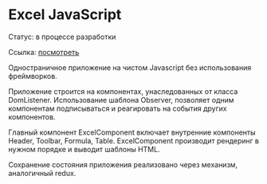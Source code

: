 # Excel JavaScript
Статус: в процессе разработки

Ссылка: [посмотреть](https://vakulovv.github.io/js-excel/) 

Одностраничное приложение на чистом Javascript без использования фреймворков.

Приложение строится на компонентах, унаследованных от класса DomListener.
Использование шаблона Observer, позволяет одним компонентам подписываться и реагировать на события других компонентов.

Главный компонент ExcelComponent включает внутренние компоненты Header, Toolbar, Formula, Table.
ExcelComponent производит рендеринг в нужном порядке и выводит шаблоны HTML.

Сохранение состояния приложения реализовано через механизм, аналогичный redux.




